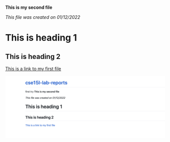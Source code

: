 **This is my second file** 

*This file was created on 01/12/2022*
# This is heading 1
## This is heading 2
[This is a link to my first file](https://adam-dabet.github.io/cse15l-lab-reports/)

![image](lab.png)
